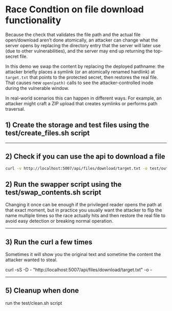 # Race Condtion on file download functionality


Because the check that validates the file path and the actual file open/download 
aren’t done atomically, an attacker can change what the server opens by replacing
the directory entry that the server will later use (due to other vulnerabilities),
and the server may end up returning the top-secret file.

In this demo we swap the content by replacing the deployed pathname:
the attacker briefly places a symlink (or an atomically renamed hardlink) at `target.txt` 
that points to the protected secret, then restores the real file. That causes new `open(path)` 
calls to see the attacker-controlled inode during the vulnerable window.

In real-world scenarios this can happen in different ways. For example, an attacker 
might craft a ZIP upload that creates symlinks or performs path traversal.


## 1) Create the storage and test files using the test/create_files.sh script

---
## 2) Check if you can use the api to download a file

```bash
curl -v http://localhost:5007/api/files/download/target.txt -o test/output/target.txt
```



## 2) Run the swapper script using the test/swap_contents.sh script

Changing it once can be enough if the privileged reader 
opens the path at that exact moment, 
but in practice you usually want the attacker to flip the name multiple times 
so the race actually hits and then restore the real file to avoid easy detection 
or breaking normal operation.

---
## 3) Run the curl a few times

Sometimes it will show you the original text and sometime the content the attacker wanted to steal.

curl -sS -D - "http://localhost:5007/api/files/download/target.txt" -o -

---

## 5) Cleanup when done

run the test/clean.sh script


